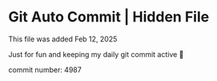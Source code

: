 # Git Auto Commit | Hidden File

This file was added Feb 12, 2025

Just for fun and keeping my daily git commit active 🤪

commit number: 4987

